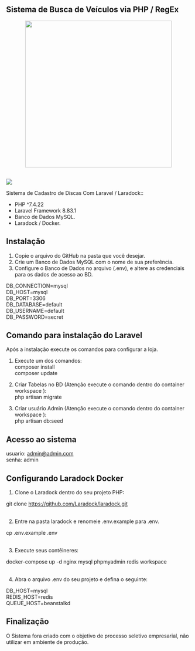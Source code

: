 ## Sistema de Busca de Veículos via PHP / RegEx

<p align="center"><a href="https://laravel.com" target="_blank"><img src="https://raw.githubusercontent.com/laravel/art/master/logo-lockup/5%20SVG/2%20CMYK/1%20Full%20Color/laravel-logolockup-cmyk-red.svg" width="400"></a></p>

<br>
<img src="https://user-images.githubusercontent.com/67340099/156049947-aae697f3-a4d6-4bd9-86bf-4f0f855f4c32.png" >
<br>

Sistema de Cadastro de Discas Com Laravel / Laradock::

-   PHP ^7.4.22
-   Laravel Framework 8.83.1
-   Banco de Dados MySQL.
-   Laradock / Docker.

## Instalação

1. Copie o arquivo do GitHub na pasta que você desejar.
2. Crie um Banco de Dados MySQL com o nome de sua preferência.
3. Configure o Banco de Dados no arquivo (.env), e altere as credenciais para os dados de acesso ao BD.

<p>DB_CONNECTION=mysql<br/>
DB_HOST=mysql<br/>
DB_PORT=3306<br/>
DB_DATABASE=default<br/>
DB_USERNAME=default<br/>
DB_PASSWORD=secret<p>

## Comando para instalação do Laravel

Após a instalação execute os comandos para configurar a loja.

1. Execute um dos comandos:<br/>
   composer install<br/>
   composer update<br/>

2. Criar Tabelas no BD (Atenção execute o comando dentro do container workspace ):<br/>
   php artisan migrate<br/>

3. Criar usuário Admin (Atenção execute o comando dentro do container workspace ):<br/>
   php artisan db:seed<br/>

## Acesso ao sistema

usuario: admin@admin.com<br/>
senha: admin<br/>

## Configurando Laradock Docker

1. Clone o Laradock dentro do seu projeto PHP:<br>

git clone https://github.com/Laradock/laradock.git <br><br>

2. Entre na pasta laradock e renomeie .env.example para .env.<br>

cp .env.example .env<br><br>

3. Execute seus contêineres:<br>

docker-compose up -d nginx mysql phpmyadmin redis workspace<br><br>

4. Abra o arquivo .env do seu projeto e defina o seguinte:<br>

DB_HOST=mysql<br>
REDIS_HOST=redis<br>
QUEUE_HOST=beanstalkd<br>

## Finalização

O Sistema fora criado com o objetivo de processo seletivo empresarial, não utilizar em
ambiente de produção.
